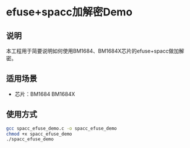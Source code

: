 # efuse+spacc加解密Demo

## 说明

本工程用于简要说明如何使用BM1684、BM1684X芯片的efuse+spacc做加解密。

## 适用场景

* 芯片：BM1684 BM1684X

## 使用方式

``` bash
gcc spacc_efuse_demo.c -o spacc_efuse_demo
chmod +x spacc_efuse_demo
./spacc_efuse_demo
```

